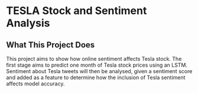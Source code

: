 # TESLA Stock and Sentiment Analysis

## What This Project Does
This project aims to show how online sentiment affects Tesla stock. The first stage aims to predict one month of Tesla stock prices using an LSTM. Sentiment about Tesla tweets will then be analysed, given a sentiment score and added as a feature to determine how the inclusion of Tesla sentiment affects model accuracy. 

